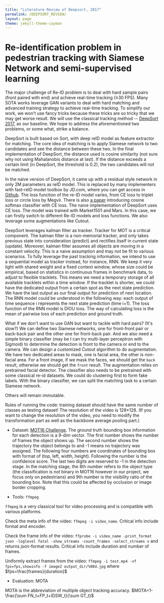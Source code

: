 ```yaml
---
title: "Literature Review of Deepsort, 2017"
permalink: /DEEPSORT_REVIEW/
layout: page
theme: jekyll-theme-cayman
---
```


# Re-identification problem in pedestrian tracking with Siamese Network and semi-supervised learning



The major challenge of Re-ID problem is to deal with hard sample pairs (front paired with end) and achieve real-time tracking (≥30 FPS). Many SOTA works leverage GAN variants to deal with hard matching and advanced training strategy to achieve real-time tracking. To simplify our work, we won't use fancy tricks because these tricks are so tricky that we may get worse result. We will use the classical tracking method -- [DeepSort 2017](https://arxiv.org/abs/1703.07402), as our baseline. We hope to address the aforementioned two problems, or some what, strike a balance.

DeepSort is built based on Sort, with deep reID model as feature extractor for matching. The core idea of matching is to apply Siamese network to two candidates and see the distance between these two. In the final implementation of DeepSort, the distance used is cosine similarity (not sure why not using Mahalanobis distance at last). If the distance exceeds a certain limit (in DeepSort, the threshold is 0.2), the two candidates will not be matched.

In the naive version of DeepSort, it came up with a residual style network in only 2M parameters as reID model. This is replaced by many implementers with fast-reID model toolbox by JD.com, where you can get access in [Github](https://github.com/JDAI-CV/fast-reid). The loss function of the re-ID model varies, from CE loss to triplet loss or circle loss by Megvii. There is also [a paper](https://arxiv.org/pdf/1812.00442.pdf) introducing cosine softmax classifier with CE loss. The naive implementation of DeepSort uses CE loss. The model was trained with Market1501 and Mars. In this case, we can firstly switch to different Re-ID models and loss functions. We also leverage some augmentations like Cutout.

DeepSort leverages kalman filter as tracker. Tracker for MOT is a critical component. The kalman filter is a non-memorial tracker, and only takes previous state into consideration (predict) and rectifies itself in current state (update). Moreover, kalman filter assumes all objects are moving in a constant velocity. This is a naive assumption and may not be fit to various scenarios. To fully leverage the past tracking information, we intend to use a sequential model as tracker instead, for instance, RNN. We keep it very light with shared weight and a fixed context window, whose size could be empirical, based on statistics in continuous frames in benchmark data, to adjust to flexible tracklets. This means we need a temporary storage of all available tracklets within a time window. If the tracklet is shorter, we could have the dedicated output from a certain spot as the next state prediction. We have the last output as our final output for prediction of next location. The RNN model could be understood in the following way: each output of time sequence i represents the next state prediction (time i+1). The loss function of the RNN model is DIOU loss. The way of calculating loss is the mean of pairwise loss of each prediction and ground truth. 

What if we don't want to use GAN but want to tackle with hard pairs? (It's slow?) We can define two Siamese networks, one for front-front pair or back-back pair and the other one for front-back pair. And we also need a simple binary classifier (may be I can try multi-layer perceptron with Sigmoid) to determine the detection is front to the camera or end to the camera. We can design a customized Cutout algorithm to do augmentation. We have two dedicated areas to mask, one is facial area, the other is non-facial area. For a front image, if we mask the faces, we should get the `back` result, otherwise we should get the `front` result. The augmentation relies on pretrained facial detector. The classifier also needs to be pretrained with some classical re-id datasets. We could do clustering first to form fake labels. With the binary classifier, we can split the matching task to a certain Siamese network.

Others will remain immutable.

Rules of running the code: training dataset should have the same number of classes as testing dataset! The resolution of the video is 128*128. (If you want to change the resolution of the video, you need to modify the transformation part as well as the backbone average pooling part.)



* Dataset: [MOT16 Challenge](https://motchallenge.net/data/MOT16/). The ground truth bounding box information for each detection is a 9-dim vector. The first number shows the number of frames the object shows up. The second number shows the trajectory the object belongs to and -1 means no trajectory was assigned. The following four numbers are coordinates of bounding box with format of (top, left, width, height). Following the number is the confidence score. The last two digits are reserved to -1 in the detection stage. In the matching stage, the 8th number refers to the object type (the classification is not binary in MOT16 however in our project, we focus only on pedestrians) and 9th number is the visibility ratio of the bounding box. Note that this could be affected by occlusion or image border cropping.

* Tools: `ffmpeg`

`ffmpeg` is a very classical tool for video processing and is compatible with various platforms.

Check the meta info of the video: `ffmpeg -i video_name`. Critical info include format and encoder.

Check the frame info of the video: `ffprobe -i video_name -print_format json -loglevel fatal -show_streams -count_frames -select_streams v` and returns json-format results. Critical info include duration and number of frames.

Uniformly extract frames from the video: `ffmpeg -i test.mp4 -vf fps=fps,showinfo -f image2 output_dir/%08d.jpg` where $fps=\frac{frames}{duration}$

* Evaluation: MOTA

MOTA is the abbreviation of multiple object tracking accuracy. $MOTA=1-\frac{\sum FN_t+FP_t+IDSW_t}{\sum GT_t}$


